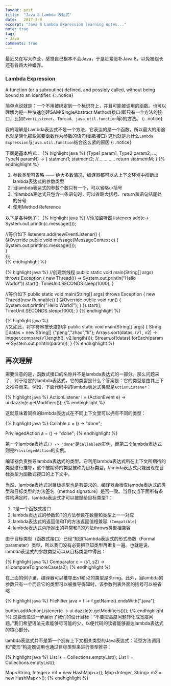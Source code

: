 ```yaml
---
layout: post
title:  "Java 8 Lambda 表达式"
date:   2017-3-9
excerpt: "Java 8 Lambda Expression learning notes..."
note: true
tag:
- Java
comments: true
---
```


最近又在写大作业，感觉自己根本不会Java，于是赶紧恶补Java 8，以免被组长还有各路大神嫌弃。

### Lambda Expression
A function (or a subroutine) defined, and possibly called, without being bound to an identifier. 
{: .notice}

简单点说就是：一个不用被绑定到一个标识符上，并且可能被调用的函数。也可以理解为是一种快速创建SAM(SingleAbstract Method)接口(即只有一个方法的接口，比如`EventListener`、`Thread`、`java.util.function`等)的方法。
{: .notice}

我的理解是Lambda表达式不是一个方法，它表达的是一个函数，所以最大的用途也就是简化那些需要函数作为参数的语句(函数接口) 这也就是为什么`Lambda Expression`与`java.util.function`结合这么紧的原因
{: .notice}

下面是基本格式：
{% highlight java %}
(Type1 param1, Type2 param2, ..., TypeN paramN) -> {
    statment1;
    statment2;
    //.............
    return statmentM;
}
{% endhighlight %}
1. 参数类型可省略 —— 绝大多数情况，编译器都可以从上下文环境中推断出lambda表达式的参数类型
2. 当lambda表达式的参数个数只有一个，可以省略小括号
3. 当lambda表达式只包含一条语句时，可以省略大括号、return和语句结尾处的分号
4. 使用Method Reference


以下是各种例子：
{% highlight java %}
//添加监听器
listeners.add(c-> System.out.println(c.message()));  

//等价如下 
listeners.add(newEventListener() {  
    @Override
    public void message(MessageContext c) {  
        System.out.println(c.message()));  
    }  
});  
{% endhighlight %}

{% highlight java %}
//创建新线程
public static void main(String[] args) throws Exception {
    new Thread(() -> System.out.println("Hello World!")).start();
    TimeUnit.SECONDS.sleep(1000);
}

//等价如下
public static void main(String[] args) throws Exception {
    new Thread(new Runnable() {
        @Override
        public void run() {
            System.out.println("Hello World!");
        }
    }).start();
    TimeUnit.SECONDS.sleep(1000);
} 
{% endhighlight %}


{% highlight java %}  
//又如此，将字符串按长度排序
public static void main(String[] args) {
    String []datas = new String[] {"peng","zhao","li"};
    Arrays.sort(datas, (v1 , v2) -> Integer.compare(v1.length(), v2.length()));
    Stream.of(datas).forEach(param -> System.out.println(param));
}
{% endhighlight %}

## 再次理解

需要注意的是，函数式接口的名称并不是lambda表达式的一部分。那么问题来了，对于给定的lambda表达式，它的类型是什么？答案是：它的类型是由其上下文推导而来。例如，下面代码中的lambda表达式类型是`ActionListener`：

{% highlight java %} 
ActionListener l = (ActionEvent e) -> ui.dazzle(e.getModifiers());
{% endhighlight %}

这就意味着同样的lambda表达式在不同上下文里可以拥有不同的类型：

{% highlight java %}
Callable<String> c = () -> "done";

PrivilegedAction<String> a = () -> "done";
{% endhighlight %}

第一个lambda表达式`() -> "done"`是`Callable的`实例，而第二个lambda表达式则是`PrivilegedAction`的实例。

编译器负责推导lambda表达式的类型。它利用lambda表达式所在上下文所期待的类型进行推导，这个被期待的类型被称为目标类型。lambda表达式只能出现在目标类型为函数式接口的上下文中。

当然，lambda表达式对目标类型也是有要求的。编译器会检查lambda表达式的类型和目标类型的方法签名（method signature）是否一致。当且仅当下面所有条件均满足时，lambda表达式才可以被赋给目标类型T：

1. `T`是一个函数式接口
2. lambda表达式的参数和T的方法参数在数量和类型上一一对应
3. lambda表达式的返回值和T的方法返回值相兼容（`Compatible`）
4. lambda表达式内所抛出的异常和T的方法throws类型相兼容

由于目标类型（函数式接口）已经“知道”lambda表达式的形式参数（Formal parameter）类型，所以我们没有必要把已知类型再重复一遍。也就是说，lambda表达式的参数类型可以从目标类型中得出：

{% highlight java %}
Comparator<String> c = (s1, s2) -> s1.compareToIgnoreCase(s2);
{% endhighlight %}

在上面的例子里，编译器可以推导出s1和s2的类型是String。此外，当lambda的参数只有一个而且它的类型可以被推导得知时，该参数列表外面的括号可以被省略：

{% highlight java %}
FileFilter java = f -> f.getName().endsWith(".java");

button.addActionListener(e -> ui.dazzle(e.getModifiers()));
{% endhighlight %}
这些改进进一步展示了我们的设计目标：“不要把高度问题转化成宽度问题。”我们希望语法元素能够尽可能的少，以便代码的读者能够直达lambda表达式的核心部分。

lambda表达式并不是第一个拥有上下文相关类型的Java表达式：泛型方法调用和“菱形”构造器调用也通过目标类型来进行类型推导：

{% highlight java %}
List<String> ls = Collections.emptyList();
List<Integer> li = Collections.emptyList();

Map<String, Integer> m1 = new HashMap<>();
Map<Integer, String> m2 = new HashMap<>();
{% endhighlight %}
